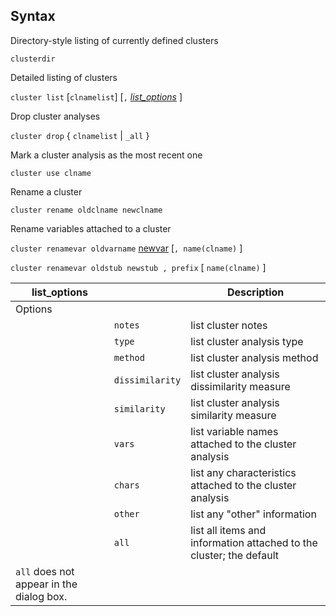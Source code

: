 ## Syntax

Directory-style listing of currently defined clusters

`clusterdir`

Detailed listing of clusters

`cluster list` \[`clnamelist`\] \[`,`
[<var class="command">list_options</var><strong></strong>](#list_options)
\]

Drop cluster analyses

`cluster drop` { `clnamelist` \| `_all`
}

Mark a cluster analysis as the most recent one

`cluster use clname`

Rename a cluster

`cluster rename oldclname newclname`

Rename variables attached to a cluster

`cluster renamevar oldvarname`
[newvar](http://www.stata.com/help.cgi?newvar)
\[`, name(clname)` \]

`cluster renamevar oldstub newstub , prefix` \[ `name(clname)`
\]

| list\_options                            |                 | Description                                                         |
|------------------------------------------|-----------------|---------------------------------------------------------------------|
| Options                                  |                 |                                                                     |
|                                          | `notes`         | list cluster notes                                                  |
|                                          | `type`          | list cluster analysis type                                          |
|                                          | `method`        | list cluster analysis method                                        |
|                                          | `dissimilarity` | list cluster analysis dissimilarity measure                         |
|                                          | `similarity`    | list cluster analysis similarity measure                            |
|                                          | `vars`          | list variable names attached to the cluster analysis                |
|                                          | `chars`         | list any characteristics attached to the cluster analysis           |
|                                          | `other`         | list any "other" information                                        |
|                                          | `all`           | list all items and information attached to the cluster; the default |
| `all` does not appear in the dialog box. |                 |                                                                     |
